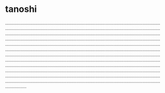 # tanoshi
.................................................................................................................................................................................................................................................................................................................................................................................................................................................................................................................................................................................................................................................................................................................................................................................................................................................................................................................................................................................................................................................................................................................................................................................................................................................................................................................................................................................................................................................................................................................................................................